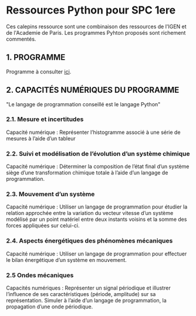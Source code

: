 # Ressources Python pour SPC 1ere

Ces calepins ressource sont une combinaison des ressources de l'IGEN et de l'Academie de Paris. Les programmes Pyhton proposés sont richement commentés.

## 1. PROGRAMME
Programme à consulter [ici](http://cache.media.education.gouv.fr/file/CSP/52/6/1e_Physique-chimie_Specialite_Voie_generale_1022526.pdf).

## 2. CAPACITÉS NUMÉRIQUES DU PROGRAMME
"Le langage de programmation conseillé est le langage Python"

### 2.1. Mesure et incertitudes
Capacité numérique : Représenter l’histogramme associé à une série de mesures à l’aide d’un tableur

### 2.2. Suivi et modélisation de l’évolution d’un système chimique
Capacité numérique : Déterminer la composition de l’état final d’un système siège d’une transformation chimique totale à l’aide d’un langage de programmation.

### 2.3. Mouvement d’un système
Capacité numérique : Utiliser un langage de programmation pour étudier la relation approchée entre la variation du vecteur vitesse d’un système modélisé par un point matériel entre deux instants voisins et la somme des forces appliquées sur celui-ci.

### 2.4. Aspects énergétiques des phénomènes mécaniques
Capacité numérique : Utiliser un langage de programmation pour effectuer le bilan énergétique d’un système en mouvement.

### 2.5 Ondes mécaniques
Capacités numériques : Représenter un signal périodique et illustrer l’influence de ses caractéristiques (période, amplitude) sur sa représentation. Simuler à l’aide d’un langage de programmation, la propagation d’une onde périodique.
